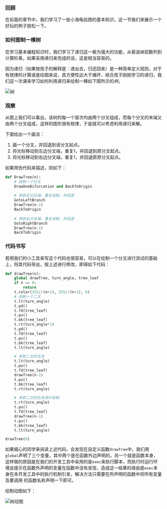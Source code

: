### 回顾

在前面的章节中，我们学习了一些小海龟绘图的基本知识，这一节我们来展示一个好玩的例子放松一下。

### 如何图制一棵树

在学习基本编程知识时，我们学习了递归这一极为强大的功能，从斐波纳契数列到计算阶乘，如果采用递归来完成的话，这是相当容易的。

因为递归（如果按孩子的解释是：递出去，归还回来）是一种简单定义规则，对于有规律的计算或是绘图来说，其方便性远大于循环，结合孩子刚刚学习的递归，我们这一次课来学习如何利用递归来绘制一棵如下图所示的*树*。

![树](/home/iefan/Documents/树.png)

### 观察

从图上我们可以看出，该树的每一个层次均由两个分叉组成，而每个分叉的末端又由两个分叉组成，这样的图形很有规律，于是就可以考虑利用递归来解。

下面给出一个画法：

1. 画一个分叉，并回退到该分叉起点。
2. 将光标移动到左边分叉端，重复1，并回退到原分叉起点。
3. 将光标移动到右边分叉端，重复1，并回退原原分叉起点。

如果用伪代码来描述，则如下：

```python
def DrawTree(n):
    # 绘制一个分叉
    DrawOneBifurcation and BackToOrigin 
    
    # 来到左分叉端，重复绘制，并回退
    GotoLeftBranch
    DrawTree(n-1)
    BackToOrigin
    
    # 来到右分叉端，重复绘制，并回退
    GotoRightBranch
    DrawTree(n-1)
    BackToOrigin
```

###  代码书写

若用我们的小工具来写这个代码也很容易，可以在绘制一个分叉进行测试的基础上，将其代码导出，按上述进行修改，即得如下代码：

```python
def drawTree(n):
    global drawTree, turn_angle, tree_leaf
    if n == 0:
        return
    t.color(255//(n+1), 255//(n+1), 0)
    # 绘制一个二叉
    t.lt(turn_angle)
    t.pd()
    t.fd(tree_leaf)  
    t.pu() 
    t.bk(tree_leaf)
    t.rt(turn_angle*2) 
    t.pd()   
    t.fd(tree_leaf) 
    t.pu()   
    t.bk(tree_leaf)
    t.lt(turn_angle)   

    # 来到二叉的左支
    t.lt(turn_angle)
    t.pu()
    t.fd(tree_leaf)
    drawTree(n-1) 
    t.pu()
    t.bk(tree_leaf)
    t.rt(turn_angle)

    # 来到二叉的右支进行绘制
    t.rt(turn_angle)
    t.pu()
    t.fd(tree_leaf)
    drawTree(n-1)
    t.pu()
    t.bk(tree_leaf)
    t.lt(turn_angle)

drawTree(8)
```

如果细心的同学来阅读上述代码，会发现在自定义函数`drawTree`中，我们用`global`声明了三个变量，其中两个是在函数外边声明的，另一个就是函数本身，这样做的原因是在我们的开发工具中采用的是`exec`来执行脚本，而执行时运行环境会提示在函数外声明的变量在函数中没有发现，造成这一结果的缘由是`exec`本身在本开发工具中的执行机制引发，解决方法只需要在所声明的函数中将所有变量及要调用 的函数名称声明一下即可。

绘制动图如下：

![树动图](/home/iefan/Downloads/树动图.gif)